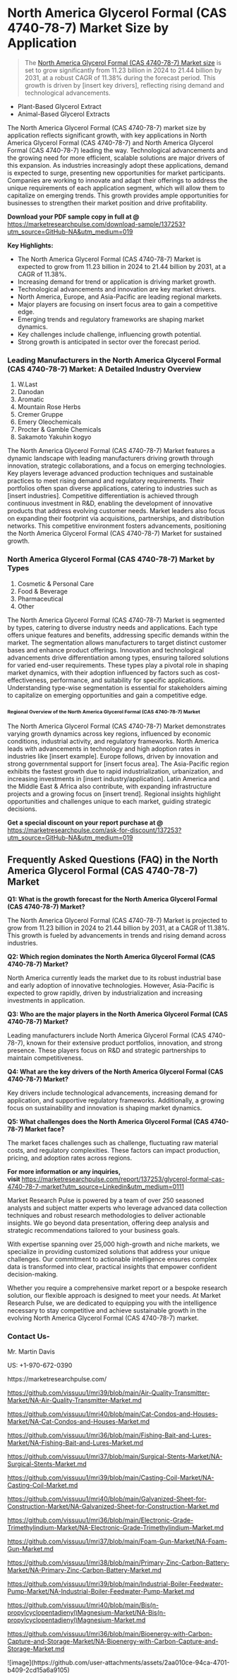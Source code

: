 <h1>North America Glycerol Formal (CAS 4740-78-7) Market&nbsp;Size by Application</h1><blockquote><p>The <a href="https://marketresearchpulse.com/download-sample/137253?utm_source=GitHub-NA&amp;utm_medium=019">North America Glycerol Formal (CAS 4740-78-7) Market size</a> is set to grow significantly from 11.23 billion in 2024 to 21.44 billion by 2031, at a robust CAGR of 11.38% during the forecast period. This growth is driven by [insert key drivers], reflecting rising demand and technological advancements.</p></blockquote><ul><li>Plant-Based Glycerol Extract<li> Animal-Based Glycerol Extracts</li></ul><p>The North America Glycerol Formal (CAS 4740-78-7) market size by application reflects significant growth, with key applications in North America Glycerol Formal (CAS 4740-78-7) and North America Glycerol Formal (CAS 4740-78-7) leading the way. Technological advancements and the growing need for more efficient, scalable solutions are major drivers of this expansion. As industries increasingly adopt these applications, demand is expected to surge, presenting new opportunities for market participants. Companies are working to innovate and adapt their offerings to address the unique requirements of each application segment, which will allow them to capitalize on emerging trends. This growth provides ample opportunities for businesses to strengthen their market position and drive profitability.</p><p><strong>Download your PDF sample copy in full at @ </strong><a href="https://marketresearchpulse.com/download-sample/137253?utm_source=GitHub-NA&amp;utm_medium=019">https://marketresearchpulse.com/download-sample/137253?utm_source=GitHub-NA&amp;utm_medium=019</a></p><p><strong>Key Highlights: </strong></p><ul><li>The North America Glycerol Formal (CAS 4740-78-7) Market is expected to grow from 11.23 billion in 2024 to 21.44 billion by 2031, at a CAGR of 11.38%.</li><li>Increasing demand for trend or application is driving market growth.</li><li>Technological advancements and innovation are key market drivers.</li><li>North America, Europe, and Asia-Pacific are leading regional markets.</li><li>Major players are focusing on insert focus area to gain a competitive edge.</li><li>Emerging trends and regulatory frameworks are shaping market dynamics.</li><li>Key challenges include challenge, influencing growth potential.</li><li>Strong growth is anticipated in sector over the forecast period.</li></ul><h3>Leading Manufacturers in the North America Glycerol Formal (CAS 4740-78-7) Market: A Detailed Industry Overview</h3><ol><li>W.Last</li><li>Danodan</li><li>Aromatic</li><li>Mountain Rose Herbs</li><li>Cremer Gruppe</li><li>Emery Oleochemicals</li><li>Procter & Gamble Chemicals</li><li>Sakamoto Yakuhin kogyo</li></ol><div class="flex max-w-full flex-col flex-grow"><div class="min-h-8 text-message flex w-full flex-col items-end gap-2 whitespace-normal break-words [.text-message+&amp;]:mt-5" dir="auto" data-message-author-role="assistant" data-message-id="fd8432e4-4910-450d-b182-61b7bfb0a01f" data-message-model-slug="gpt-4o"><div class="flex w-full flex-col gap-1 empty:hidden first:pt-[3px]"><div class="markdown prose w-full break-words dark:prose-invert light"><p>The North America Glycerol Formal (CAS 4740-78-7) Market features a dynamic landscape with leading manufacturers driving growth through innovation, strategic collaborations, and a focus on emerging technologies. Key players leverage advanced production techniques and sustainable practices to meet rising demand and regulatory requirements. Their portfolios often span diverse applications, catering to industries such as [insert industries]. Competitive differentiation is achieved through continuous investment in R&amp;D, enabling the development of innovative products that address evolving customer needs. Market leaders also focus on expanding their footprint via acquisitions, partnerships, and distribution networks. This competitive environment fosters advancements, positioning the North America Glycerol Formal (CAS 4740-78-7) Market for sustained growth.</p></div></div></div></div><h3>North America Glycerol Formal (CAS 4740-78-7) Market by Types</h3><ol><li>Cosmetic & Personal Care<li> Food & Beverage<li> Pharmaceutical<li> Other</li></ol><div class="flex max-w-full flex-col flex-grow"><div class="min-h-8 text-message flex w-full flex-col items-end gap-2 whitespace-normal break-words [.text-message+&amp;]:mt-5" dir="auto" data-message-author-role="assistant" data-message-id="084470be-0bb7-4664-bddf-5156b4f41249" data-message-model-slug="gpt-4o-mini"><div class="flex w-full flex-col gap-1 empty:hidden first:pt-[3px]"><div class="markdown prose w-full break-words dark:prose-invert light"><p>The North America Glycerol Formal (CAS 4740-78-7) Market is segmented by types, catering to diverse industry needs and applications. Each type offers unique features and benefits, addressing specific demands within the market. The segmentation allows manufacturers to target distinct customer bases and enhance product offerings. Innovation and technological advancements drive differentiation among types, ensuring tailored solutions for varied end-user requirements. These types play a pivotal role in shaping market dynamics, with their adoption influenced by factors such as cost-effectiveness, performance, and suitability for specific applications. Understanding type-wise segmentation is essential for stakeholders aiming to capitalize on emerging opportunities and gain a competitive edge.</p></div></div></div></div><h3><span style="font-size: 11px;">Regional Overview of the North America Glycerol Formal (CAS 4740-78-7) Market</span></h3><div class="flex max-w-full flex-col flex-grow"><div class="min-h-8 text-message flex w-full flex-col items-end gap-2 whitespace-normal break-words [.text-message+&amp;]:mt-5" dir="auto" data-message-author-role="assistant" data-message-id="e9038762-ce64-4e30-91c9-9bd413514231" data-message-model-slug="gpt-4o-mini"><div class="flex w-full flex-col gap-1 empty:hidden first:pt-[3px]"><div class="markdown prose w-full break-words dark:prose-invert light"><p>The North America Glycerol Formal (CAS 4740-78-7) Market demonstrates varying growth dynamics across key regions, influenced by economic conditions, industrial activity, and regulatory frameworks. North America leads with advancements in technology and high adoption rates in industries like [insert example]. Europe follows, driven by innovation and strong governmental support for [insert focus area]. The Asia-Pacific region exhibits the fastest growth due to rapid industrialization, urbanization, and increasing investments in [insert industry/application]. Latin America and the Middle East &amp; Africa also contribute, with expanding infrastructure projects and a growing focus on [insert trend]. Regional insights highlight opportunities and challenges unique to each market, guiding strategic decisions.</p></div></div></div></div><p><strong>Get a special discount on your report purchase at @ </strong><a href="https://marketresearchpulse.com/ask-for-discount/137253?utm_source=GitHub-NA&amp;utm_medium=019">https://marketresearchpulse.com/ask-for-discount/137253?utm_source=GitHub-NA&amp;utm_medium=019</a></p><h2>Frequently Asked Questions (FAQ) in the North America Glycerol Formal (CAS 4740-78-7) Market</h2><p><strong>Q1: What is the growth forecast for the North America Glycerol Formal (CAS 4740-78-7) Market?</strong></p><p>The North America Glycerol Formal (CAS 4740-78-7) Market is projected to grow from 11.23 billion in 2024 to 21.44 billion by 2031, at a CAGR of 11.38%. This growth is fueled by advancements in trends and rising demand across industries.</p><p><strong>Q2: Which region dominates the North America Glycerol Formal (CAS 4740-78-7) Market?</strong></p><p>North America currently leads the market due to its robust industrial base and early adoption of innovative technologies. However, Asia-Pacific is expected to grow rapidly, driven by industrialization and increasing investments in application.</p><p><strong>Q3: Who are the major players in the North America Glycerol Formal (CAS 4740-78-7) Market?</strong></p><p>Leading manufacturers include North America Glycerol Formal (CAS 4740-78-7), known for their extensive product portfolios, innovation, and strong presence. These players focus on R&amp;D and strategic partnerships to maintain competitiveness.</p><p><strong>Q4: What are the key drivers of the North America Glycerol Formal (CAS 4740-78-7) Market?</strong></p><p>Key drivers include technological advancements, increasing demand for application, and supportive regulatory frameworks. Additionally, a growing focus on sustainability and innovation is shaping market dynamics.</p><p><strong>Q5: What challenges does the North America Glycerol Formal (CAS 4740-78-7) Market face?</strong></p><p>The market faces challenges such as challenge, fluctuating raw material costs, and regulatory complexities. These factors can impact production, pricing, and adoption rates across regions.</p><p><strong>For more information or any inquiries, visit&nbsp;</strong><a href="https://marketresearchpulse.com/report/137253/glycerol-formal-cas-4740-78-7-market?utm_source=Linkedin&utm_medium=0111">https://marketresearchpulse.com/report/137253/glycerol-formal-cas-4740-78-7-market?utm_source=Linkedin&utm_medium=0111</a></p><p>Market Research Pulse is powered by a team of over 250 seasoned analysts and subject matter experts who leverage advanced data collection techniques and robust research methodologies to deliver actionable insights. We go beyond data presentation, offering deep analysis and strategic recommendations tailored to your business goals.</p><p>With expertise spanning over 25,000 high-growth and niche markets, we specialize in providing customized solutions that address your unique challenges. Our commitment to actionable intelligence ensures complex data is transformed into clear, practical insights that empower confident decision-making.</p><p>Whether you require a comprehensive market report or a bespoke research solution, our flexible approach is designed to meet your needs. At Market Research Pulse, we are dedicated to equipping you with the intelligence necessary to stay competitive and achieve sustainable growth in the evolving North America Glycerol Formal (CAS 4740-78-7) market.</p><h3><strong>Contact Us-</strong></h3><p>Mr. Martin Davis</p><p>US: +1-970-672-0390</p><p>https://marketresearchpulse.com/</p><p><a href="https://github.com/vissuuu1/mri39/blob/main/Air-Quality-Transmitter-Market/NA-Air-Quality-Transmitter-Market.md">https://github.com/vissuuu1/mri39/blob/main/Air-Quality-Transmitter-Market/NA-Air-Quality-Transmitter-Market.md</a></p><p><a href="https://github.com/vissuuu1/mri40/blob/main/Cat-Condos-and-Houses-Market/NA-Cat-Condos-and-Houses-Market.md">https://github.com/vissuuu1/mri40/blob/main/Cat-Condos-and-Houses-Market/NA-Cat-Condos-and-Houses-Market.md</a></p><p><a href="https://github.com/vissuuu1/mri36/blob/main/Fishing-Bait-and-Lures-Market/NA-Fishing-Bait-and-Lures-Market.md">https://github.com/vissuuu1/mri36/blob/main/Fishing-Bait-and-Lures-Market/NA-Fishing-Bait-and-Lures-Market.md</a></p><p><a href="https://github.com/vissuuu1/mri37/blob/main/Surgical-Stents-Market/NA-Surgical-Stents-Market.md">https://github.com/vissuuu1/mri37/blob/main/Surgical-Stents-Market/NA-Surgical-Stents-Market.md</a></p><p><a href="https://github.com/vissuuu1/mri39/blob/main/Casting-Coil-Market/NA-Casting-Coil-Market.md">https://github.com/vissuuu1/mri39/blob/main/Casting-Coil-Market/NA-Casting-Coil-Market.md</a></p><p><a href="https://github.com/vissuuu1/mri40/blob/main/Galvanized-Sheet-for-Construction-Market/NA-Galvanized-Sheet-for-Construction-Market.md">https://github.com/vissuuu1/mri40/blob/main/Galvanized-Sheet-for-Construction-Market/NA-Galvanized-Sheet-for-Construction-Market.md</a></p><p><a href="https://github.com/vissuuu1/mri36/blob/main/Electronic-Grade-Trimethylindium-Market/NA-Electronic-Grade-Trimethylindium-Market.md">https://github.com/vissuuu1/mri36/blob/main/Electronic-Grade-Trimethylindium-Market/NA-Electronic-Grade-Trimethylindium-Market.md</a></p><p><a href="https://github.com/vissuuu1/mri37/blob/main/Foam-Gun-Market/NA-Foam-Gun-Market.md">https://github.com/vissuuu1/mri37/blob/main/Foam-Gun-Market/NA-Foam-Gun-Market.md</a></p><p><a href="https://github.com/vissuuu1/mri38/blob/main/Primary-Zinc-Carbon-Battery-Market/NA-Primary-Zinc-Carbon-Battery-Market.md">https://github.com/vissuuu1/mri38/blob/main/Primary-Zinc-Carbon-Battery-Market/NA-Primary-Zinc-Carbon-Battery-Market.md</a></p><p><a href="https://github.com/vissuuu1/mri39/blob/main/Industrial-Boiler-Feedwater-Pump-Market/NA-Industrial-Boiler-Feedwater-Pump-Market.md">https://github.com/vissuuu1/mri39/blob/main/Industrial-Boiler-Feedwater-Pump-Market/NA-Industrial-Boiler-Feedwater-Pump-Market.md</a></p><p><a href="https://github.com/vissuuu1/mri40/blob/main/Bis(n-propylcyclopentadienyl)Magnesium-Market/NA-Bis(n-propylcyclopentadienyl)Magnesium-Market.md">https://github.com/vissuuu1/mri40/blob/main/Bis(n-propylcyclopentadienyl)Magnesium-Market/NA-Bis(n-propylcyclopentadienyl)Magnesium-Market.md</a></p><p><a href="https://github.com/vissuuu1/mri36/blob/main/Bioenergy-with-Carbon-Capture-and-Storage-Market/NA-Bioenergy-with-Carbon-Capture-and-Storage-Market.md">https://github.com/vissuuu1/mri36/blob/main/Bioenergy-with-Carbon-Capture-and-Storage-Market/NA-Bioenergy-with-Carbon-Capture-and-Storage-Market.md</a></p>
![image](https://github.com/user-attachments/assets/2aa010ce-94ca-4701-b409-2cd15a6a9105)
